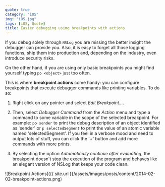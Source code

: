 ```yaml
---
quote: true
category: "iOS"
img: "iOS.jpg"
tags: [iOS, Quote]
title: Easier debugging using breakpoints with actions
---
```


If you debug solely through ```NSLog``` you are missing the better insight the debugger can provide you. Also, it is easy to forget all those logging functions, ship them into production and, depending on the industry, even introduce security risks.

On the other hand, if you are using only basic breakpoints you might find yourself typing ```po <object>``` just too often.

This is where **breakpoint actions** come handy: you can configure breakpoints that execute debugger commands like printing variables. To do so:

1. Right click on any pointer and select *Edit Breakpoint...*.

2. Then, select *Debugger Command* from the *Action* menu and type a command to some variable in the scope of the selected breakpoint. For example: ```po sender``` to print the debug description of an object identified as 'sender' or ```p selectedSegment``` to print the value of an atomic variable named 'selectedSegment'. If you feel in a verbose mood and need to output lots of stuff, you can click the '+' button and add more commands with more prints.

3. By selecting the option *Automatically continue after evaluating*, the breakpoint doesn't stop the execution of the program and behaves like an elegant version of NSLog that keeps your code clean.

![Breakpoint Actions]({{ site.url }}/assets/images/posts/content/2014-02-02-breakpoint-actions.png)
